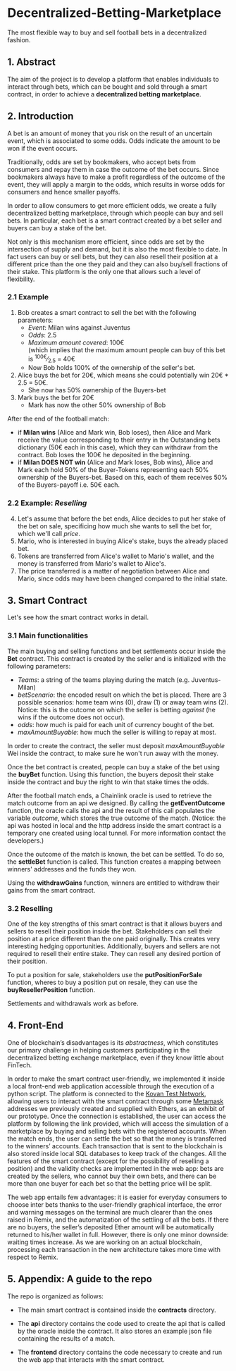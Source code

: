  # Decentralized-Betting-Marketplace
The most flexible way to buy and sell football bets in a decentralized fashion.

## 1. Abstract
The aim of the project is to develop a platform that enables individuals to interact through bets, which can be bought and sold through a smart contract, in order to achieve a **decentralized betting marketplace**.

## 2. Introduction
A bet is an amount of money that you risk on the result of an uncertain event, which is associated to some odds. Odds indicate the amount to be won if the event occurs.

Traditionally, odds are set by bookmakers, who accept bets from consumers and repay them in case the outcome of the bet occurs.
Since bookmakers always have to make a profit regardless of the outcome of the event, they will apply a margin to the odds, which results in worse odds for consumers and hence smaller payoffs.

In order to allow consumers to get more efficient odds, we create a fully decentralized betting marketplace, through which people can buy and sell bets. In particular, each bet is a smart contract created by a bet seller and buyers can buy a stake of the bet. 

Not only is this mechanism more efficient, since odds are set by the intersection of supply and demand, but it is also the most flexible to date. In fact users can buy or sell bets, but they can also resell their position at a different price than the one they paid and they can also buy/sell fractions of their stake. This platform is the only one that allows such a level of flexibility. 

### 2.1 Example
1. Bob creates a smart contract to sell the bet with the following parameters:
    - *Event*: Milan wins against Juventus
    - *Odds*: 2.5
    - *Maximum amount covered*: 100€ \
       (which implies that the maximum amount people can buy of this bet is
       <sup>100€</sup>&frasl;<sub>2.5</sub> = 40€
    - Now Bob holds 100% of the ownership of the seller's bet.
2. Alice buys the bet for 20€, which means she could potentially win 20€ * 2.5 = 50€. 
    - She now has 50% ownership of the Buyers-bet
3. Mark buys the bet for 20€
    - Mark has now the other 50% ownership of Bob

After the end of the football match:
- if **Milan wins** (Alice and Mark win, Bob loses), then Alice and Mark receive the value corresponding to their entry in the Outstanding bets dictionary (50€ each in this case), which they can withdraw from the contract. Bob loses the 100€ he deposited in the beginning.
- if **Milan DOES NOT win** (Alice and Mark loses, Bob wins), Alice and Mark each hold 50% of the Buyer-Tokens representing each 50% ownership of the Buyers-bet. Based on this, each of them receives 50% of the Buyers-payoff i.e. 50€ each.

### 2.2 Example: *Reselling*
4. Let's assume that before the bet ends, Alice decides to put her stake of the bet on sale, specificing how much she wants to sell the bet for, which we'll call *price*.
5. Mario, who is interested in buying Alice's stake, buys the already placed bet.
6. Tokens are transferred from Alice's wallet to Mario's wallet, and the money is transferred from Mario's wallet to Alice's.
7. The price transferred is a matter of negotiation between Alice and Mario, since odds may have been changed compared to the initial state.

## 3. Smart Contract

Let's see how the smart contract works in detail.

### 3.1 Main functionalities

The main buying and selling functions and bet settlements occur inside the **Bet** contract. This contract is created by the seller and is initialized with the following parameters:
- *Teams*: a string of the teams playing during the match (e.g. Juventus-Milan)
- *betScenario*: the encoded result on which the bet is placed. There are 3 possible scenarios: home team wins (0), draw (1) or away team wins (2). Notice: this is the outcome on which the seller is betting *against* (he wins if the outcome does not occur).
- *odds*: how much is paid for each unit of currency bought of the bet.
- *maxAmountBuyable*: how much the seller is willing to repay at most.

In order to create the contract, the seller must deposit *maxAmountBuyable* Wei inside the contract, to make sure he won't run away with the money.

Once the bet contract is created, people can buy a stake of the bet using the **buyBet** function. Using this function, the buyers deposit their stake inside the contract and buy the right to win that stake times the odds.

After the football match ends, a Chainlink oracle is used to retrieve the match outcome from an api we designed. By calling the **getEventOutcome** function, the oracle calls the api and the result of this call populates the variable *outcome*, which stores the true outcome of the match. (Notice: the api was hosted in local and the http address inside the smart contract is a temporary one created using local tunnel. For more information contact the developers.)

Once the outcome of the match is known, the bet can be settled. To do so, the **settleBet** function is called. This function creates a mapping between winners' addresses and the funds they won.

Using the **withdrawGains** function, winners are entitled to withdraw their gains from the smart contract.

### 3.2 Reselling

One of the key strengths of this smart contract is that it allows buyers and sellers to resell their position inside the bet. Stakeholders can sell their position at a price different than the one paid originally. This creates very interesting hedging opportunities. Additionally, buyers and sellers are not required to resell their entire stake. They can resell any desired portion of their position.

To put a position for sale, stakeholders use the **putPositionForSale** function, wheres to buy a position put on resale, they can use the **buyResellerPosition** function.

Settlements and withdrawals work as before.


## 4. Front-End
One of blockchain’s disadvantages is its *abstractness*, which constitutes our primary challenge in helping customers participating in the decentralized betting exchange marketplace, even if they know little about FinTech.

In order to make the smart contract user-friendly, we implemented it inside a local front-end web application accessible through the execution of a python script. The platform is connected to the [Kovan Test Network](https://kovan.etherscan.io/), allowing users to interact with the smart contract through some [Metamask](https://metamask.io/) addresses we previously created and supplied with Ethers, as an exhibit of our prototype. 
Once the connection is established, the user can access the platform by following the link provided, which will access the simulation of a marketplace by buying and selling bets with the registered accounts. 
When the match ends, the user can settle the bet so that the money is transferred to the winners’ accounts. Each transaction that is sent to the blockchain is also stored inside local SQL databases to keep track of the changes. 
All the features of the smart contract (except for the possibility of reselling a position) and the validity checks are implemented in the web app: bets are created by the sellers, who cannot buy their own bets, and there can be more than one buyer for each bet so that the betting price will be split.

The web app entails few advantages: it is easier for everyday consumers to choose inter bets thanks to the user-friendly graphical interface, the error and warning messages on the terminal are much clearer than the ones raised in Remix, and the automatization of the settling of all the bets. If there are no buyers, the seller’s deposited Ether amount will be automatically returned to his/her wallet in full. 
However, there is only one minor downside: waiting times increase. As we are working on an actual blockchain, processing each transaction in the new architecture takes more time with respect to Remix. 

## 5. Appendix: A guide to the repo

The repo is organized as follows:

- The main smart contract is contained inside the **contracts** directory.

- The **api** directory contains the code used to create the api that is called by the oracle inside the contract. It also stores an example json file containing the results of a match.

- The **frontend** directory contains the code necessary to create and run the web app that interacts with the smart contract.
